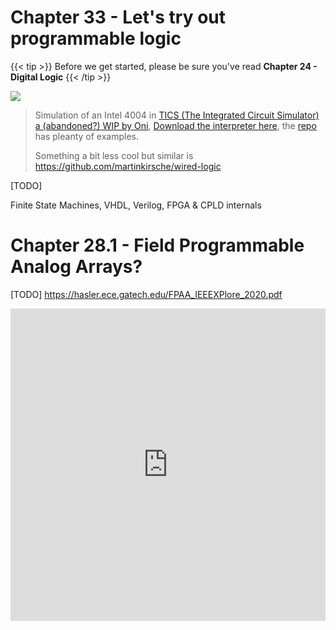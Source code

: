 # Chapter 33 - Let's try out programmable logic

{{< tip >}} Before we get started, please be sure you've read **Chapter 24 - Digital Logic** {{< /tip >}}

![](http://pixeljoint.com/files/icons/full/4004_simu_part.gif)

>  Simulation of an Intel 4004 in [TICS (The Integrated Circuit Simulator) a (abandoned?) WIP by Oni](http://onidev.fr/projet-tics.html), [Download the interpreter here](https://github.com/onidev/TICS/releases), the [repo](https://github.com/onidev/TICS) has pleanty of examples.
>
> Something a bit less cool but similar is https://github.com/martinkirsche/wired-logic

[TODO]

Finite State Machines, VHDL, Verilog, FPGA & CPLD internals

# Chapter 28.1 - Field Programmable Analog Arrays?

[TODO] https://hasler.ece.gatech.edu/FPAA_IEEEXPlore_2020.pdf

<iframe width="100%" height="500" src="https://www.youtube.com/embed/2lsz9gi8Oz8" title="YouTube video player" frameborder="0" allow="accelerometer; autoplay; clipboard-write; encrypted-media; gyroscope; picture-in-picture" allowfullscreen></iframe>

